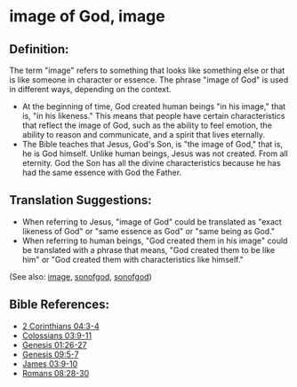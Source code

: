 # image of God, image #

## Definition: ##

The term "image" refers to something that looks like something else or that is like someone in character or essence. The phrase "image of God" is used in different ways, depending on the context.

* At the beginning of time, God created human beings "in his image," that is, "in his likeness." This means that people have certain characteristics that reflect the image of God, such as the ability to feel emotion, the ability to reason and communicate, and a spirit that lives eternally. 
* The Bible teaches that Jesus, God's Son, is "the image of God," that is, he is God himself. Unlike human beings, Jesus was not created. From all eternity. God the Son has all the divine characteristics because he has had the same essence with God the Father.
  
## Translation Suggestions: ##

* When referring to Jesus, "image of God" could be translated as "exact likeness of God" or "same essence as God" or "same being as God."
* When referring to human beings, "God created them in his image" could be translated with a phrase that means, "God created them to be like him" or "God created them with characteristics like himself." 

(See also: [image](../other/image.md), [sonofgod](../kt/sonofgod.md), [sonofgod](../kt/sonofgod.md))

## Bible References: ##

* [2 Corinthians 04:3-4](https://door43.org/en/bible/notes/2co/04/03)
* [Colossians 03:9-11](https://door43.org/en/bible/notes/col/03/09)
* [Genesis 01:26-27](https://door43.org/en/bible/notes/gen/01/26)
* [Genesis 09:5-7](https://door43.org/en/bible/notes/gen/09/05)
* [James 03:9-10](https://door43.org/en/bible/notes/jas/03/09)
* [Romans 08:28-30](https://door43.org/en/bible/notes/rom/08/28)

